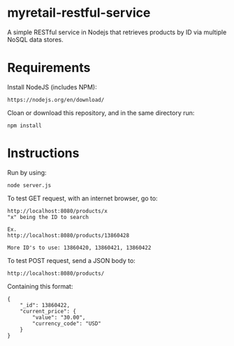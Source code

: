 # myretail-restful-service
A simple RESTful service in Nodejs that retrieves products by ID via multiple NoSQL data stores.

# Requirements
Install NodeJS (includes NPM):
```
https://nodejs.org/en/download/
```
Cloan or download this repository, and in the same directory run:
```
npm install
```

# Instructions
Run by using:
```
node server.js
```

To test GET request, with an internet browser, go to:
```
http://localhost:8080/products/x
"x" being the ID to search

Ex.
http://localhost:8080/products/13860428

More ID's to use: 13860420, 13860421, 13860422
```

To test POST request, send a JSON body to:
```
http://localhost:8080/products/
```
Containing this format:
```
{
    "_id": 13860422,
    "current_price": {
        "value": "30.00",
        "currency_code": "USD"
    }
}
```
